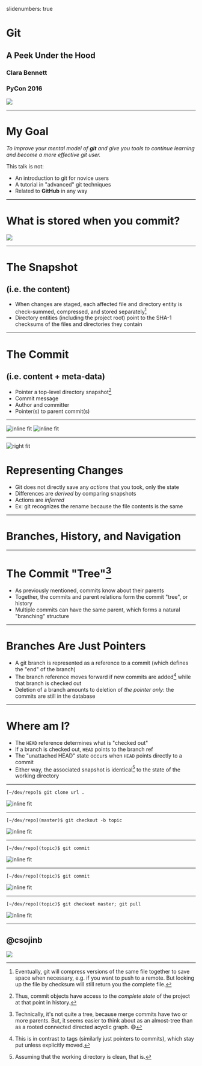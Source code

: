 slidenumbers: true

# Git
## A Peek Under the Hood

### Clara Bennett
### PyCon 2016

![](images/vasa.jpg)

---
# My Goal

_To improve your mental model of **git** and give you tools to continue learning and become a more effective git user._


This talk is not:

* An introduction to git for novice users
* A tutorial in "advanced" git techniques
* Related to **GitHub** in any way

---

# What is stored when you commit?

![](images/trees.jpg)

---
# The Snapshot
## (i.e. the content)

* When changes are staged, each affected file and directory entity is check-summed, compressed, and stored separately[^1]
* Directory entities (including the project root) point to the SHA-1 checksums of the files and directories they contain


[^1]: Eventually, git will compress versions of the same file together to save space when necessary, e.g. if you want to push to a remote. But looking up the file by checksum will still return you the complete file.

---

# The Commit
## (i.e. content + meta-data)

* Pointer a top-level directory snapshot[^2]
* Commit message
* Author and committer
* Pointer(s) to parent commit(s)

[^2]: Thus, commit objects have access to the _complete state_ of the project at that point in history.

---

![inline fit](images/two-commits-terminal.png) ![inline fit](images/two-commits.png)

---
![right fit](images/mv-example.png)

# Representing Changes

* Git does not directly save any _actions_ that you took, only the state
* Differences are _derived_ by comparing snapshots
* Actions are _inferred_
* Ex: git recognizes the rename because the file contents is the same

---

# Branches, History, and Navigation

---
# The Commit "Tree"[^3]

* As previously mentioned, commits know about their parents
* Together, the commits and parent relations form the commit "tree", or history
* Multiple commits can have the same parent, which forms a natural "branching" structure

[^3]: Technically, it's not quite a tree, because merge commits have two or more parents. But, it seems easier to think about as an almost-tree than as a rooted connected directed acyclic graph. :sweat_smile:

---
# Branches Are Just Pointers

* A git branch is represented as a reference to a commit (which defines the "end" of the branch)
* The branch reference moves forward if new commits are added[^4] while that branch is checked out
* Deletion of a branch amounts to deletion of _the pointer only_: the commits are still in the database

[^4]: This is in contrast to tags (similarly just pointers to commits), which stay put unless explicitly moved.

---
# Where am I?

* The `HEAD` reference determines what is "checked out"
* If a branch is checked out, `HEAD` points to the branch ref
* The "unattached HEAD" state occurs when `HEAD` points directly to a commit
* Either way, the associated snapshot is identical[^5] to the state of the working directory

[^5]: Assuming that the working directory is clean, that is.

---
```
[~/dev/repo]$ git clone url .
```

![inline fit](images/branches1.png)

---
```
[~/dev/repo](master)$ git checkout -b topic
```

![inline fit](images/branches2.png)

---
```
[~/dev/repo](topic)$ git commit
```

![inline fit](images/branches3.png)

---
```
[~/dev/repo](topic)$ git commit
```

![inline fit](images/branches4.png)

---
```
[~/dev/repo](topic)$ git checkout master; git pull
```

![inline fit](images/branches5.png)

---
## @csojinb


![](images/young-clara-sunglasses.jpg)
